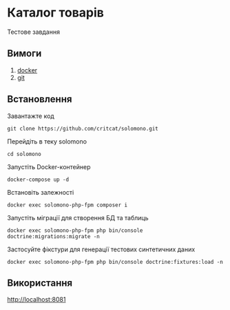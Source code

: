 Каталог товарів
================================
Тестове завдання

Вимоги
----------
1. [docker](https://www.docker.com/)
2. [git](https://git-scm.com/)

Встановлення
---------
Завантажте код
```
git clone https://github.com/critcat/solomono.git
```
Перейдіть в теку solomono
```
cd solomono
```
Запустіть Docker-контейнер
```
docker-compose up -d
```
Встановіть залежності
```
docker exec solomono-php-fpm composer i
```
Запустіть міграції для створення БД та таблиць
```
docker exec solomono-php-fpm php bin/console doctrine:migrations:migrate -n
```
Застосуйте фікстури для генерації тестових синтетичних даних
```
docker exec solomono-php-fpm php bin/console doctrine:fixtures:load -n
```

Використання
---
[http://localhost:8081](http://localhost:8081)
